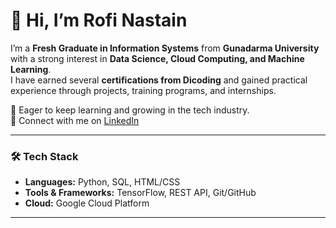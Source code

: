 # 👋 Hi, I’m Rofi Nastain  

I’m a **Fresh Graduate in Information Systems** from **Gunadarma University** with a strong interest in **Data Science, Cloud Computing, and Machine Learning**.  
I have earned several **certifications from Dicoding** and gained practical experience through projects, training programs, and internships.  

🌱 Eager to keep learning and growing in the tech industry.  
🔗 Connect with me on [LinkedIn](https://www.linkedin.com/in/rofinastain/)  

---

### 🛠️ Tech Stack
- **Languages:** Python, SQL, HTML/CSS  
- **Tools & Frameworks:** TensorFlow, REST API, Git/GitHub  
- **Cloud:** Google Cloud Platform  

---
